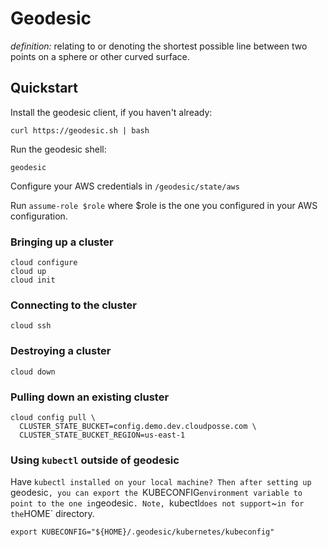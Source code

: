 # Geodesic

*definition:* relating to or denoting the shortest possible line between two points on a sphere or other curved surface.

## Quickstart

Install the geodesic client, if you haven't already:
```
curl https://geodesic.sh | bash
```

Run the geodesic shell:
```
geodesic
```

Configure your AWS credentials in `/geodesic/state/aws`

Run `assume-role $role` where $role is the one you configured in your AWS configuration.

### Bringing up a cluster

```
cloud configure
cloud up
cloud init
```

### Connecting to the cluster
```
cloud ssh
```

### Destroying a cluster
```
cloud down
```

### Pulling down an existing cluster
```
cloud config pull \
  CLUSTER_STATE_BUCKET=config.demo.dev.cloudposse.com \
  CLUSTER_STATE_BUCKET_REGION=us-east-1
```

### Using `kubectl` outside of geodesic

Have `kubectl installed on your local machine? Then after setting up `geodesic`, you can export the `KUBECONFIG` environment variable to point to the one in `geodesic`. Note, `kubectl` does not support `~` in for the `HOME` directory.
```
export KUBECONFIG="${HOME}/.geodesic/kubernetes/kubeconfig" 
```
